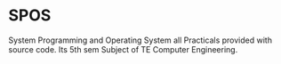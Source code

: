 # SPOS
System Programming and Operating System all Practicals provided with source code.
Its 5th sem Subject of TE Computer Engineering.
